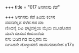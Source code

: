 +++
title = "017 ಅಸಗನನು ಕೆಡೆ"

+++
ಅಸಗನನು ಕೆಡೆ ತಿವಿದು ಕಂಸನ   
ವಸನವೆಲ್ಲವ ಸೆಳೆದ ಗಡ ಮಾ  
ಣಿಸಿದನೈ ದಿಟ ಘಟ್ಟಿವಳ್ತಿಯ ಮೈಯ ಮೂಹೊರಡ   
ಮಸಗಿ ಬೀಸುವ ಕಂಸನಾನೆಯ   
ನಸು ಬಡಿದ ಗಡ ಮಲ್ಲರನು ಮ  
ರ್ದಿಸಿದನೇ ಡೊಳ್ಳಾಸದಲಿ ಡಾವರಿಗನಹನೆಂದ    ॥17॥